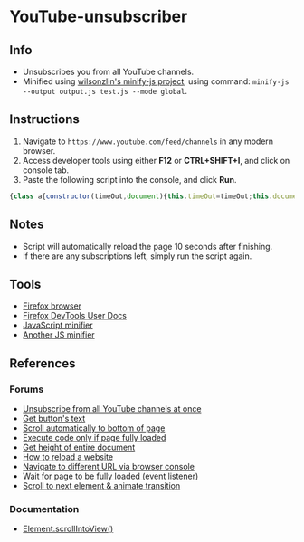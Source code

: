 # YouTube-unsubscriber

## Info
- Unsubscribes you from all YouTube channels.
- Minified using <a href="https://github.com/wilsonzlin/minify-js">wilsonzlin's minify-js project</a>, using command: ```minify-js --output output.js test.js --mode global```.

## Instructions
1. Navigate to ```https://www.youtube.com/feed/channels``` in any modern browser.
2. Access developer tools using either **F12** or **CTRL+SHIFT+I**, and click on console tab.
3. Paste the following script into the console, and click **Run**.

```js
{class a{constructor(timeOut,document){this.timeOut=timeOut;this.document=document}getDocumentHeight(){const b=document.body,c=document.documentElement;return Math.max(b.scrollHeight,b.offsetHeight,c.clientHeight,c.scrollHeight,c.offsetHeight)}async keepScrolling(){let b=0;while(true){const c=document.querySelectorAll("div#content-section").length;if(b===c)break;b=c;setTimeout(window.scrollTo(0,this.getDocumentHeight()),1000)}}async scrollToNextSubscription(button){button.scrollIntoView({behavior:"smooth",block:"center",inline:"nearest"})}sleep(secs){return new Promise(b=>setTimeout(b,secs*1000))}async createRandomDelay(start,end){const b=Math.floor(Math.random()*(end- start+ 1))+ start;return new Promise(c=>setTimeout(c,b))}async finalMeasures(totalToBeUnsubbed){console.log(`<<< Done - ${totalToBeUnsubbed} subscriptions erased from existence! >>>`);console.log("!!! Reloading page in 10 seconds... !!!");await this.sleep(10);window.location.reload()}checkIfCorrectWebsite(){const b="https://www.youtube.com/feed/channels";if(this.document.location.href!==b){this.document.location=b}}getChannelElems(){return document.querySelectorAll("div#info-section")}getChannelNames(channelElems){return [...channelElems].map(b=>b.querySelector("yt-formatted-string#text").innerHTML)}getSubscriptionButtons(){return document.querySelectorAll("button[aria-label^='Unsubscribe from']")}}(async()=>{const b=new a(2000,this.document);b.checkIfCorrectWebsite();await b.keepScrolling();const c=b.getChannelElems();const d=b.getChannelNames(c);const e=b.getSubscriptionButtons();const f=e.length;let g=f;if(f===0)return console.log("<<< No subscriptions found. >>>");for(let h=0;h<f;++h){setTimeout(async()=>{const i=e[h];const j=(i.textContent||i.innerText).toLowerCase();if(j!=="subscribed")return;await b.scrollToNextSubscription(c[h]);await b.sleep(0.5);i.click();await b.createRandomDelay(500,1500);const k=document.querySelector('[aria-label="Unsubscribe"]');k.click();g--;console.log(`<<< Unsubscribed from the channel "${d[h]}". >>>`);console.log(`    ${g} channels left.`);if(h===f- 1)return b.finalMeasures(f);await b.createRandomDelay(1500,2500)},(h+ 1)*b.timeOut)}})()}
```

## Notes
- Script will automatically reload the page 10 seconds after finishing.
- If there are any subscriptions left, simply run the script again.

## Tools
- <a href="https://www.mozilla.org/en-US/firefox/new/">Firefox browser</a>
- <a href="https://firefox-source-docs.mozilla.org/devtools-user/">Firefox DevTools User Docs</a>
- <a href="https://www.cleancss.com/javascript-minify/">JavaScript minifier</a>
- <a href="https://searchenginereports.net/js-minify">Another JS minifier</a>

## References

### Forums

- <a href="https://stackoverflow.com/questions/48874382/how-to-unsubscribe-from-all-the-youtube-channels-at-once">Unsubscribe from all YouTube channels at once</a>
- <a href="https://stackoverflow.com/questions/10351658/javascript-get-custom-buttons-text-value">Get button's text</a>
- <a href="https://stackoverflow.com/questions/11715646/scroll-automatically-to-the-bottom-of-the-page">Scroll automatically to bottom of page</a>
- <a href="https://stackoverflow.com/questions/24947837/javascript-page-is-fully-loaded-boolean-check">Execute code only if page fully loaded</a>
- <a href="https://stackoverflow.com/questions/1145850/how-to-get-height-of-entire-document-with-javascript">Get height of entire document</a>
- <a href="https://stackoverflow.com/questions/3715047/how-to-reload-a-page-using-javascript">How to reload a website</a>
- <a href="https://stackoverflow.com/questions/17620222/chrome-go-to-url-via-console">Navigate to different URL via browser console</a>
- <a href="https://stackoverflow.com/questions/1033398/how-to-execute-a-function-when-page-has-fully-loaded">Wait for page to be fully loaded (event listener)</a>
- <a href="https://stackoverflow.com/questions/12329008/scrolling-to-the-next-element">Scroll to next element & animate transition</a>

### Documentation
- <a href="https://developer.mozilla.org/en-US/docs/Web/API/Element/scrollIntoView">Element.scrollIntoView()</a>

<!-- <a href=""></a> -->

